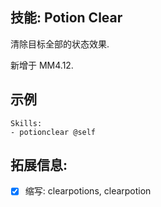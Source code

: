 技能: Potion Clear
--------------------------

清除目标全部的状态效果.

新增于 MM4.12.

示例
--------

    Skills:
    - potionclear @self


拓展信息:
----------------------

- [x] 缩写: clearpotions, clearpotion

```